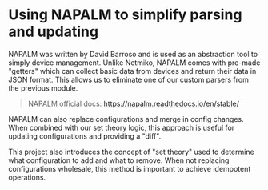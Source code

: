 # Using NAPALM to simplify parsing and updating
NAPALM was written by David Barroso and is used as an
abstraction tool to simply device management. Unlike Netmiko,
NAPALM comes with pre-made "getters" which can collect basic
data from devices and return their data in JSON format. This
allows us to eliminate one of our custom parsers from the
previous module.

> NAPALM official docs: https://napalm.readthedocs.io/en/stable/

NAPALM can also replace configurations and merge in config changes.
When combined with our set theory logic, this approach is useful
for updating configurations and providing a "diff".

This project also introduces the concept of "set theory" used to
determine what configuration to add and what to remove. When not
replacing configurations wholesale, this method is important to
achieve idempotent operations.
